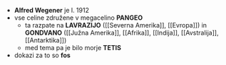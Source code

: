 - **Alfred Wegener** je l. 1912
- vse celine združene v megacelino **PANGEO**
	- ta razpate na **LAVRAZIJO** ([[Severna Amerika]], [[Evropa]]) in **GONDVANO** ([[Južna Amerika]], [[Afrika]], [[Indija]], [[Avstralija]], [[Antarktika]])
	- med tema pa je bilo morje **TETIS**
- dokazi za to so **fos**